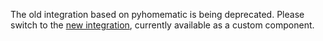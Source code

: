 The old integration based on pyhomematic is being deprecated. Please switch to the [new integration](https://github.com/danielperna84/custom_homematic), currently available as a custom component.